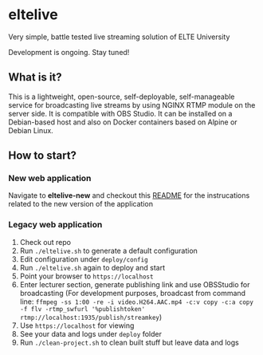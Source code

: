 # eltelive

Very simple, battle tested live streaming solution of ELTE University

Development is ongoing. Stay tuned!

## What is it?

This is a lightweight, open-source, self-deployable, self-manageable service for broadcasting live streams
by using NGINX RTMP module on the server side.
It is compatible with OBS Studio.
It can be installed on a Debian-based host and also on Docker containers based on Alpine or Debian Linux.

## How to start?

### New web application
Navigate to **eltelive-new** and checkout this [README] for the instrucations related to the new version of the application


### Legacy web application

 1. Check out repo
 2. Run `./eltelive.sh` to generate a default configuration
 3. Edit configuration under `deploy/config`
 4. Run `./eltelive.sh` again to deploy and start
 5. Point your browser to `https://localhost`
 6. Enter lecturer section, generate publishing link and use OBSStudio for broadcasting
    (For development purposes, broadcast from command line: `ffmpeg -ss 1:00 -re -i video.H264.AAC.mp4 -c:v copy -c:a copy -f flv -rtmp_swfurl '%publishtoken' rtmp://localhost:1935/publish/streamkey`)
 7. Use `https://localhost` for viewing
 8. See your data and logs under `deploy` folder
 9. Run `./clean-project.sh` to clean built stuff but leave data and logs

[README]: eltelive-new/README.md